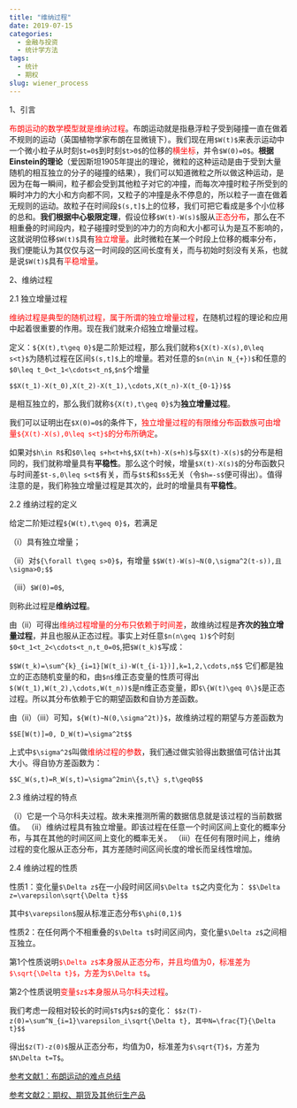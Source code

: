 ```yaml
---
title: "维纳过程"
date: 2019-07-15
categories:
  - 金融与投资
  - 统计学方法
tags:
  - 统计
  - 期权
slug: wiener_process
---
```



1、引言

<font color=red>布朗运动的数学模型就是维纳过程</font>。布朗运动就是指悬浮粒子受到碰撞一直在做着不规则的运动（英国植物学家布朗在显微镜下）。我们现在用`$W(t)$`来表示运动中一个微小粒子从时刻`$t=0$`到时刻`$t>0$`的位移的<font color=red>横坐标</font>，并令`$W(0)=0$`。**根据Einstein的理论**（爱因斯坦1905年提出的理论，微粒的这种运动是由于受到大量随机的相互独立的分子的碰撞的结果），我们可以知道微粒之所以做这种运动，是因为在每一瞬间，粒子都会受到其他粒子对它的冲撞，而每次冲撞时粒子所受到的瞬时冲力的大小和方向都不同，又粒子的冲撞是永不停息的，所以粒子一直在做着无规则的运动。故粒子在时间段`$(s,t]$`上的位移，我们可把它看成是多个小位移的总和。**我们根据中心极限定理**，假设位移`$W(t)-W(s)$`服从<font color=red>正态分布</font>，那么在不相重叠的时间段内，粒子碰撞时受到的冲力的方向和大小都可认为是互不影响的，这就说明位移`$W(t)$`具有<font color=red>独立增量</font>。此时微粒在某一个时段上位移的概率分布，我们便能认为其仅仅与这一时间段的区间长度有关，而与初始时刻没有关系，也就是说`$W(t)$`具有<font color=red>平稳增量</font>。

2、维纳过程

2.1 独立增量过程

<font color=red>维纳过程是典型的随机过程，属于所谓的独立增量过程</font>，在随机过程的理论和应用中起着很重要的作用。现在我们就来介绍独立增量过程。

定义：`${X(t),t\geq 0}$`是二阶矩过程，那么我们就称`${X(t)-X(s),0\leq s<t}$`为随机过程在区间`$(s,t]$`上的增量。若对任意的`$n(n\in N_{+})$`和任意的`$0\leq t_0<t_1<\cdots<t_n$`,`$n$`个增量

``$$X(t_1)-X(t_0),X(t_2)-X(t_1),\cdots,X(t_n)-X(t_{0-1})$$``

是相互独立的，那么我们就称`${X(t),t\geq 0}$`为**独立增量过程**。

我们可以证明出在`$X(0)=0$`的条件下，<font color=red>独立增量过程的有限维分布函数族可由增量`${X(t)-X(s),0\leq s<t}$`的分布所确定</font>。

如果对`$h\in R$`和`$0\leq s+h<t+h$`,`$X(t+h)-X(s+h)$`与`$X(t)-X(s)$`的分布是相同的，我们就称增量具有**平稳性**。那么这个时候，增量`$X(t)-X(s)$`的分布函数只与时间差`$t-s,0\leq s<t$`有关，而与`$t$`和`$s$`无关（令`$h=-s$`便可得出）。值得注意的是，我们称独立增量过程是其次的，此时的增量具有**平稳性**。

2.2 维纳过程的定义

给定二阶矩过程`${W(t),t\geq 0}$`，若满足

（i）具有独立增量；

（ii）对`${\forall t\geq s>0}$`，有增量
``$$W(t)-W(s)~N(0,\sigma^2(t-s)),且\sigma>0;$$``

（iii）`$W(0)=0$`,

则称此过程是**维纳过程**。

由（ii）可得出<font color=red>维纳过程增量的分布只依赖于时间差</font>，故维纳过程是**齐次的独立增量过程**，并且也服从正态过程。事实上对任意`$n(n\geq 1)$`个时刻`$0<t_1<t_2<\cdots<t_n,t_0=0$`,把`$W(t_k)$`写成：

``$$W(t_k)=\sum^{k}_{i=1}[W(t_i)-W(t_{i-1})],k=1,2,\cdots,n$$``
它们都是独立的正态随机变量的和，由`$n$`维正态变量的性质可得出`$(W(t_1),W(t_2),\cdots,W(t_n))$`是n维正态变量，即`$\{W(t)\geq 0\}$`是正态过程。所以其分布依赖于它的期望函数和自协方差函数。

由（ii）（iii）可知，`${W(t)~N(0,\sigma^2t)}$`，故维纳过程的期望与方差函数为

``$$E[W(t)]=0, D_W(t)=\sigma^2t$$``

上式中`$\sigma^2$`叫做<font color=red>维纳过程的参数</font>，我们通过做实验得出数据值可估计出其大小。得自协方差函数为：

``$$C_W(s,t)=R_W(s,t)=\sigma^2min\{s,t\} s,t\geq0$$``

2.3 维纳过程的特点

（i）它是一个马尔科夫过程。故未来推测所需的数据信息就是该过程的当前数据值。
（ii）维纳过程具有独立增量。即该过程在任意一个时间区间上变化的概率分布，与其在其他的时间区间上变化的概率无关。
（iii）在任何有限时间上，维纳过程的变化服从正态分布，其方差随时间区间长度的增长而呈线性增加。


2.4 维纳过程的性质

性质1：变化量`$\Delta z$`在一小段时间区间`$\Delta t$`之内变化为：
`$$\Delta z=\varepsilon\sqrt{\Delta t}$$`

其中`$\varepsilon$`服从标准正态分布`$\phi(0,1)$`

性质2：在任何两个不相重叠的`$\Delta t$`时间区间内，变化量`$\Delta z$`之间相互独立。

第1个性质说明<font color=red>`$\Delta z$`本身服从正态分布，并且均值为0，标准差为`$\sqrt{\Delta t}$`，方差为`$\Delta t$`</font>。

第2个性质说明<font color=red>变量`$z$`本身服从马尔科夫过程</font>。

我们考虑一段相对较长的时间`$T$`内`$z$`的变化：
`$$z(T)-z(0)=\sum^N_{i=1}\varepsilon_i\sqrt{\Delta t}, 其中N=\frac{T}{\Delta t}$$`

得出`$z(T)-z(0)$`服从正态分布，均值为0，标准差为`$\sqrt{T}$`，方差为`$N\Delta t=T$`。




[参考文献1：布朗运动的难点总结](https://www.cnblogs.com/zhangzefei/p/9926044.html)

[参考文献2：期权、期货及其他衍生产品](https://book.douban.com/subject/26282781/)